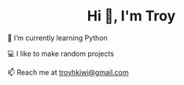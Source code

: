 <h1 align="center">Hi 👋, I'm Troy</h1>
🌱 I’m currently learning Python

💻 I like to make random projects

📫 Reach me at troyhkiwi@gmail.com

